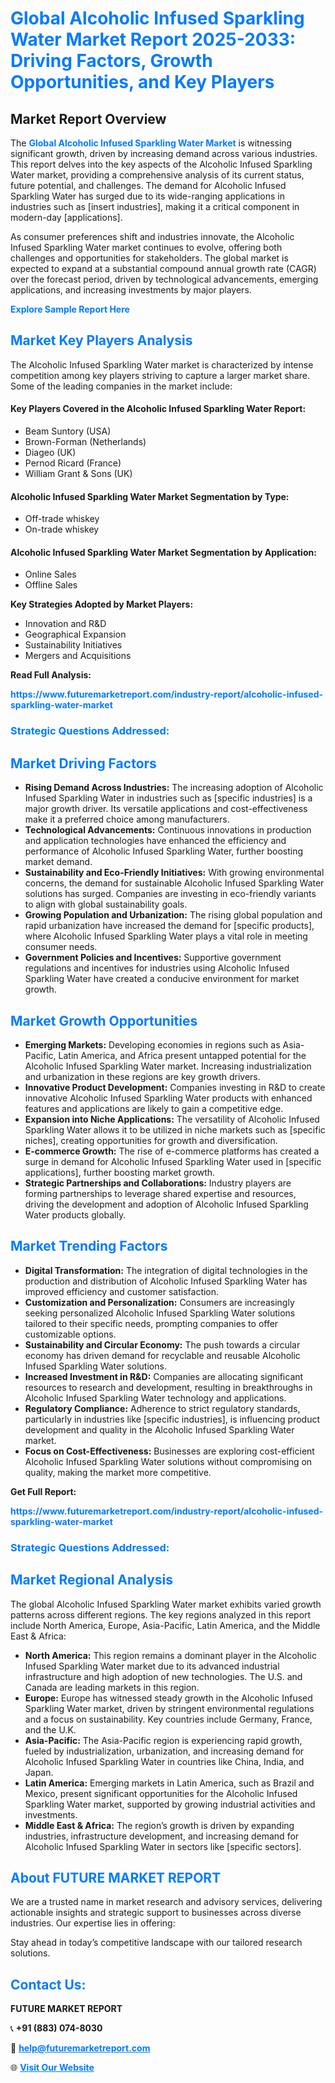 <h1 style="color: #007BFF;">Global Alcoholic Infused Sparkling Water Market Report 2025-2033: Driving Factors, Growth Opportunities, and Key Players</h1>

<section id="overview">
<h2>Market Report Overview</h2>
<p>The <a href="https://www.futuremarketreport.com/industry-report/alcoholic-infused-sparkling-water-market" style="color: #007BFF; text-decoration: none;"><strong>Global Alcoholic Infused Sparkling Water Market</strong></a> is witnessing significant growth, driven by increasing demand across various industries. This report delves into the key aspects of the Alcoholic Infused Sparkling Water market, providing a comprehensive analysis of its current status, future potential, and challenges. The demand for Alcoholic Infused Sparkling Water has surged due to its wide-ranging applications in industries such as [insert industries], making it a critical component in modern-day [applications].</p>
<p>As consumer preferences shift and industries innovate, the Alcoholic Infused Sparkling Water market continues to evolve, offering both challenges and opportunities for stakeholders. The global market is expected to expand at a substantial compound annual growth rate (CAGR) over the forecast period, driven by technological advancements, emerging applications, and increasing investments by major players.</p>
</section>

<section id="overview">
<p><a href="https://www.futuremarketreport.com/request-sample/reportId=37360" style="color: #007BFF; text-decoration: none;"><strong>Explore Sample Report Here</strong></a></p>
</section>

<section id="key-players">
<h2 style="color: #007BFF;">Market Key Players Analysis</h2>
<p>The Alcoholic Infused Sparkling Water market is characterized by intense competition among key players striving to capture a larger market share. Some of the leading companies in the market include:</p>
<h4>Key Players Covered in the Alcoholic Infused Sparkling Water Report:</h4>
<ul><li>Beam Suntory (USA)</li><li>Brown-Forman (Netherlands)</li><li>Diageo (UK)</li><li>Pernod Ricard (France)</li><li>William Grant &amp; Sons (UK)</li></ul>
<h4>Alcoholic Infused Sparkling Water Market Segmentation by Type:</h4>
<ul><li>Off-trade whiskey</li><li>On-trade whiskey</li></ul>

<h4>Alcoholic Infused Sparkling Water Market Segmentation by Application:</h4>
<ul><li>Online Sales</li><li>Offline Sales</li></ul>
<p><strong>Key Strategies Adopted by Market Players:</strong></p>
<ul>
<li>Innovation and R&D</li>
<li>Geographical Expansion</li>
<li>Sustainability Initiatives</li>
<li>Mergers and Acquisitions</li>
</ul>
</section>

<section>
<p><strong>Read Full Analysis: </strong></p><a href="https://www.futuremarketreport.com/industry-report/alcoholic-infused-sparkling-water-market" style="color: #007BFF; text-decoration: none;"><strong>https://www.futuremarketreport.com/industry-report/alcoholic-infused-sparkling-water-market</strong></a>
<h3 style="color: #007BFF;">Strategic Questions Addressed:</h3>
</section>

<section id="driving-factors">
<h2 style="color: #007BFF;">Market Driving Factors</h2>
<ul>
<li><strong>Rising Demand Across Industries:</strong> The increasing adoption of Alcoholic Infused Sparkling Water in industries such as [specific industries] is a major growth driver. Its versatile applications and cost-effectiveness make it a preferred choice among manufacturers.</li>
<li><strong>Technological Advancements:</strong> Continuous innovations in production and application technologies have enhanced the efficiency and performance of Alcoholic Infused Sparkling Water, further boosting market demand.</li>
<li><strong>Sustainability and Eco-Friendly Initiatives:</strong> With growing environmental concerns, the demand for sustainable Alcoholic Infused Sparkling Water solutions has surged. Companies are investing in eco-friendly variants to align with global sustainability goals.</li>
<li><strong>Growing Population and Urbanization:</strong> The rising global population and rapid urbanization have increased the demand for [specific products], where Alcoholic Infused Sparkling Water plays a vital role in meeting consumer needs.</li>
<li><strong>Government Policies and Incentives:</strong> Supportive government regulations and incentives for industries using Alcoholic Infused Sparkling Water have created a conducive environment for market growth.</li>
</ul>
</section>

<section id="growth-opportunities">
<h2 style="color: #007BFF;">Market Growth Opportunities</h2>
<ul>
<li><strong>Emerging Markets:</strong> Developing economies in regions such as Asia-Pacific, Latin America, and Africa present untapped potential for the Alcoholic Infused Sparkling Water market. Increasing industrialization and urbanization in these regions are key growth drivers.</li>
<li><strong>Innovative Product Development:</strong> Companies investing in R&D to create innovative Alcoholic Infused Sparkling Water products with enhanced features and applications are likely to gain a competitive edge.</li>
<li><strong>Expansion into Niche Applications:</strong> The versatility of Alcoholic Infused Sparkling Water allows it to be utilized in niche markets such as [specific niches], creating opportunities for growth and diversification.</li>
<li><strong>E-commerce Growth:</strong> The rise of e-commerce platforms has created a surge in demand for Alcoholic Infused Sparkling Water used in [specific applications], further boosting market growth.</li>
<li><strong>Strategic Partnerships and Collaborations:</strong> Industry players are forming partnerships to leverage shared expertise and resources, driving the development and adoption of Alcoholic Infused Sparkling Water products globally.</li>
</ul>
</section>

<section id="trending-factors">
<h2 style="color: #007BFF;">Market Trending Factors</h2>
<ul>
<li><strong>Digital Transformation:</strong> The integration of digital technologies in the production and distribution of Alcoholic Infused Sparkling Water has improved efficiency and customer satisfaction.</li>
<li><strong>Customization and Personalization:</strong> Consumers are increasingly seeking personalized Alcoholic Infused Sparkling Water solutions tailored to their specific needs, prompting companies to offer customizable options.</li>
<li><strong>Sustainability and Circular Economy:</strong> The push towards a circular economy has driven demand for recyclable and reusable Alcoholic Infused Sparkling Water solutions.</li>
<li><strong>Increased Investment in R&D:</strong> Companies are allocating significant resources to research and development, resulting in breakthroughs in Alcoholic Infused Sparkling Water technology and applications.</li>
<li><strong>Regulatory Compliance:</strong> Adherence to strict regulatory standards, particularly in industries like [specific industries], is influencing product development and quality in the Alcoholic Infused Sparkling Water market.</li>
<li><strong>Focus on Cost-Effectiveness:</strong> Businesses are exploring cost-efficient Alcoholic Infused Sparkling Water solutions without compromising on quality, making the market more competitive.</li>
</ul>
</section>

<section>
<p><strong>Get Full Report: </strong></p><a href="https://www.futuremarketreport.com/industry-report/alcoholic-infused-sparkling-water-market" style="color: #007BFF; text-decoration: none;"><strong>https://www.futuremarketreport.com/industry-report/alcoholic-infused-sparkling-water-market</strong></a>
<h3 style="color: #007BFF;">Strategic Questions Addressed:</h3>
</section>


<section id="regional-analysis">
<h2 style="color: #007BFF;">Market Regional Analysis</h2>
<p>The global Alcoholic Infused Sparkling Water market exhibits varied growth patterns across different regions. The key regions analyzed in this report include North America, Europe, Asia-Pacific, Latin America, and the Middle East & Africa:</p>
<ul>
<li><strong>North America:</strong> This region remains a dominant player in the Alcoholic Infused Sparkling Water market due to its advanced industrial infrastructure and high adoption of new technologies. The U.S. and Canada are leading markets in this region.</li>
<li><strong>Europe:</strong> Europe has witnessed steady growth in the Alcoholic Infused Sparkling Water market, driven by stringent environmental regulations and a focus on sustainability. Key countries include Germany, France, and the U.K.</li>
<li><strong>Asia-Pacific:</strong> The Asia-Pacific region is experiencing rapid growth, fueled by industrialization, urbanization, and increasing demand for Alcoholic Infused Sparkling Water in countries like China, India, and Japan.</li>
<li><strong>Latin America:</strong> Emerging markets in Latin America, such as Brazil and Mexico, present significant opportunities for the Alcoholic Infused Sparkling Water market, supported by growing industrial activities and investments.</li>
<li><strong>Middle East & Africa:</strong> The region’s growth is driven by expanding industries, infrastructure development, and increasing demand for Alcoholic Infused Sparkling Water in sectors like [specific sectors].</li>
</ul>
</section>

<footer>
<h2 style="color: #007BFF;">About FUTURE MARKET REPORT</h2>
<p>We are a trusted name in market research and advisory services, delivering actionable insights and strategic support to businesses across diverse industries. Our expertise lies in offering:</p>

<p>Stay ahead in today’s competitive landscape with our tailored research solutions.</p>

<h2 style="color: #007BFF;">Contact Us:</h2>
<p><strong>FUTURE MARKET REPORT</strong></p>
<p>📞 <strong>+91 (883) 074-8030</strong></p>
<p>📧 <strong><a href="mailto:help@futuremarketreport.com" style="color: #007BFF;">help@futuremarketreport.com</a></strong></p>
<p>🌐 <strong><a href="https://www.futuremarketreport.com/" style="color: #007BFF;">Visit Our Website</a></strong></p>
</footer>